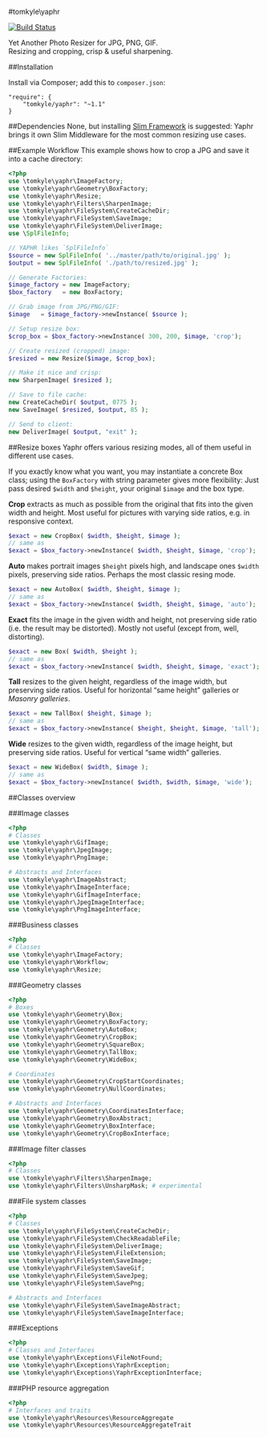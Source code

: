 #tomkyle\yaphr

[![Build Status](https://travis-ci.org/tomkyle/yaphr.svg?branch=master)](https://travis-ci.org/tomkyle/yaphr)

Yet Another Photo Resizer for JPG, PNG, GIF.  
Resizing and cropping, crisp & useful sharpening.


##Installation

Install via Composer; add this to `composer.json`:

```
"require": {
	"tomkyle/yaphr": "~1.1"
}
```

##Dependencies
None, but installing [Slim Framework](https://github.com/codeguy/Slim) is suggested: Yaphr brings it own Slim Middleware for the most common resizing use cases.


##Example Workflow
This example shows how to crop a JPG and save it into a cache directory:

```php
<?php
use \tomkyle\yaphr\ImageFactory;
use \tomkyle\yaphr\Geometry\BoxFactory;
use \tomkyle\yaphr\Resize;
use \tomkyle\yaphr\Filters\SharpenImage;
use \tomkyle\yaphr\FileSystem\CreateCacheDir;
use \tomkyle\yaphr\FileSystem\SaveImage;
use \tomkyle\yaphr\FileSystem\DeliverImage;
use \SplFileInfo;

// YAPHR likes `SplFileInfo`
$source = new SplFileInfo( '../master/path/to/original.jpg' );
$output = new SplFileInfo( './path/to/resized.jpg' );

// Generate Factories:
$image_factory = new ImageFactory;
$box_factory   = new BoxFactory;

// Grab image from JPG/PNG/GIF:
$image   = $image_factory->newInstance( $source );

// Setup resize box:
$crop_box = $box_factory->newInstance( 300, 200, $image, 'crop');

// Create resized (cropped) image:
$resized = new Resize($image, $crop_box);

// Make it nice and crisp:
new SharpenImage( $resized );

// Save to file cache:
new CreateCacheDir( $output, 0775 );
new SaveImage( $resized, $output, 85 );

// Send to client:
new DeliverImage( $output, "exit" );
```


##Resize boxes
Yaphr offers various resizing modes, all of them useful in different use cases.

If you exactly know what you want, you may instantiate a concrete Box class; using the `BoxFactory` with string parameter gives more flexibility: Just pass desired `$width` and `$height`, your original `$image` and the box type.

**Crop** extracts as much as possible from the original that fits into the given width and height. Most useful for pictures with varying side ratios, e.g. in responsive context.
```php
$exact = new CropBox( $width, $height, $image );
// same as
$exact = $box_factory->newInstance( $width, $height, $image, 'crop');
```

**Auto** makes portrait images `$height` pixels high, and landscape ones `$width` pixels, preserving side ratios. Perhaps the most classic resing mode.
```php
$exact = new AutoBox( $width, $height, $image );
// same as
$exact = $box_factory->newInstance( $width, $height, $image, 'auto');
```

**Exact** fits the image in the given width and height, not preserving side ratio (i.e. the result may be distorted). Mostly not useful (except from, well, distorting).
```php
$exact = new Box( $width, $height );
// same as
$exact = $box_factory->newInstance( $width, $height, $image, 'exact');
```

**Tall** resizes to the given height, regardless of the image width, but preserving side ratios. Useful for horizontal “same height” galleries or *Masonry galleries*.
```php
$exact = new TallBox( $height, $image );
// same as
$exact = $box_factory->newInstance( $height, $height, $image, 'tall');
```

**Wide** resizes to the given width, regardless of the image height, but preserving side ratios. Useful for vertical “same width” galleries.
```php
$exact = new WideBox( $width, $image );
// same as
$exact = $box_factory->newInstance( $width, $width, $image, 'wide');
```




##Classes overview

###Image classes

```php
<?php
# Classes
use \tomkyle\yaphr\GifImage;
use \tomkyle\yaphr\JpegImage;
use \tomkyle\yaphr\PngImage;

# Abstracts and Interfaces
use \tomkyle\yaphr\ImageAbstract;
use \tomkyle\yaphr\ImageInterface;
use \tomkyle\yaphr\GifImageInterface;
use \tomkyle\yaphr\JpegImageInterface;
use \tomkyle\yaphr\PngImageInterface;
```

###Business classes

```php
<?php
# Classes
use \tomkyle\yaphr\ImageFactory;
use \tomkyle\yaphr\Workflow;
use \tomkyle\yaphr\Resize;
```



###Geometry classes

```php
<?php
# Boxes
use \tomkyle\yaphr\Geometry\Box;
use \tomkyle\yaphr\Geometry\BoxFactory;
use \tomkyle\yaphr\Geometry\AutoBox;
use \tomkyle\yaphr\Geometry\CropBox;
use \tomkyle\yaphr\Geometry\SquareBox;
use \tomkyle\yaphr\Geometry\TallBox;
use \tomkyle\yaphr\Geometry\WideBox;

# Coordinates
use \tomkyle\yaphr\Geometry\CropStartCoordinates;
use \tomkyle\yaphr\Geometry\NullCoordinates;

# Abstracts and Interfaces
use \tomkyle\yaphr\Geometry\CoordinatesInterface;
use \tomkyle\yaphr\Geometry\BoxAbstract;
use \tomkyle\yaphr\Geometry\BoxInterface;
use \tomkyle\yaphr\Geometry\CropBoxInterface;
```

###Image filter classes
```php
<?php
# Classes
use \tomkyle\yaphr\Filters\SharpenImage;
use \tomkyle\yaphr\Filters\UnsharpMask; # experimental
```


###File system classes

```php
<?php
# Classes
use \tomkyle\yaphr\FileSystem\CreateCacheDir;
use \tomkyle\yaphr\FileSystem\CheckReadableFile;
use \tomkyle\yaphr\FileSystem\DeliverImage;
use \tomkyle\yaphr\FileSystem\FileExtension;
use \tomkyle\yaphr\FileSystem\SaveImage;
use \tomkyle\yaphr\FileSystem\SaveGif;
use \tomkyle\yaphr\FileSystem\SaveJpeg;
use \tomkyle\yaphr\FileSystem\SavePng;

# Abstracts and Interfaces
use \tomkyle\yaphr\FileSystem\SaveImageAbstract;
use \tomkyle\yaphr\FileSystem\SaveImageInterface;
```

###Exceptions

```php
<?php
# Classes and Interfaces
use \tomkyle\yaphr\Exceptions\FileNotFound;
use \tomkyle\yaphr\Exceptions\YaphrException;
use \tomkyle\yaphr\Exceptions\YaphrExceptionInterface;
```

###PHP resource aggregation

```php
<?php
# Interfaces and traits
use \tomkyle\yaphr\Resources\ResourceAggregateuse \tomkyle\yaphr\Resources\ResourceAggregateTrait
```


